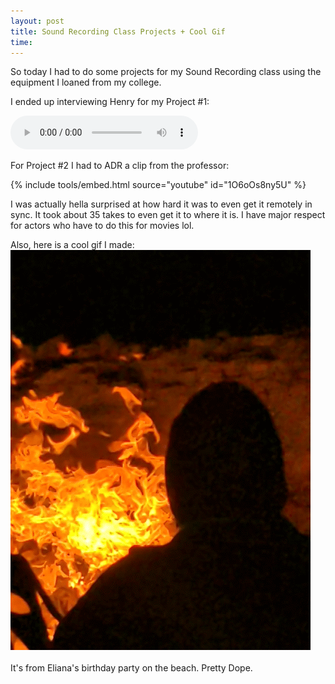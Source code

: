 ```yaml
---
layout: post
title: Sound Recording Class Projects + Cool Gif
time: 
---
```

So today I had to do some projects for my Sound Recording class using the equipment I loaned from my college.  

I ended up interviewing Henry for my Project #1:

<audio controls>
  <source src="/assets/mp3/interview.mp3" />
</audio>

For Project #2 I had to ADR a clip from the professor:  

{% include tools/embed.html source="youtube" id="1O6oOs8ny5U" %}

I was actually hella surprised at how hard it was to even get it remotely in sync. It took about 35 takes to even get it to where it is. I have major respect for actors who have to do this for movies lol.  

Also, here is a cool gif I made:  
![fire](/assets/img/lamlog/fire.gif)  
<br>
It's from Eliana's birthday party on the beach. Pretty Dope.